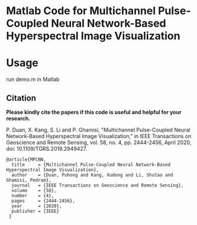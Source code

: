 # Matlab Code for Multichannel Pulse-Coupled Neural Network-Based Hyperspectral Image Visualization

# Usage
run demo.m in Matlab


Citation
---------------------

**Please kindly cite the papers if this code is useful and helpful for your research.**

P. Duan, X. Kang, S. Li and P. Ghamisi, "Multichannel Pulse-Coupled Neural Network-Based Hyperspectral Image Visualization," in IEEE Transactions on Geoscience and Remote Sensing, vol. 58, no. 4, pp. 2444-2456, April 2020, doi: 10.1109/TGRS.2019.2949427.

    @article{MPCNN,
      title     = {Multichannel Pulse-Coupled Neural Network-Based Hyperspectral Image Visualization},
      author    = {Duan, Puhong and Kang, Xudong and Li, Shutao and Ghamisi, Pedram},
      journal   = {IEEE Transactions on Geoscience and Remote Sensing}, 
      volume    = {58},
      number    = {4},
      pages     = {2444-2456},
      year      = {2020},
      publisher = {IEEE}
     }
